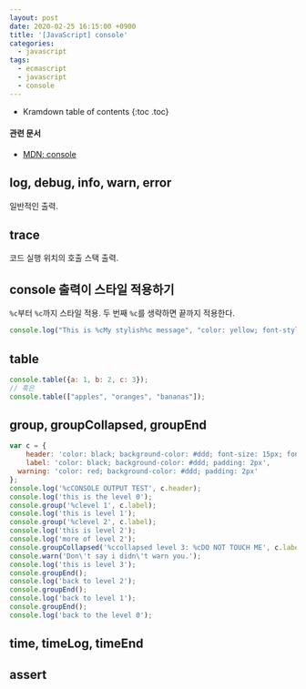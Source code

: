 ```yaml
---
layout: post
date: 2020-02-25 16:15:00 +0900
title: '[JavaScript] console'
categories:
  - javascript
tags:
  - ecmascript
  - javascript
  - console
---
```


* Kramdown table of contents
{:toc .toc}

#### 관련 문서

- [MDN: console](https://developer.mozilla.org/en-US/docs/Web/API/Console)

## log, debug, info, warn, error

일반적인 출력.

## trace

코드 실행 위치의 호출 스택 출력.

## console 출력이 스타일 적용하기

`%c`부터 `%c`까지 스타일 적용. 두 번째 `%c`를 생략하면 끝까지 적용한다.

```js
console.log("This is %cMy stylish%c message", "color: yellow; font-style: italic; background-color: blue;padding: 2px");
```

## table

```js
console.table({a: 1, b: 2, c: 3});
// 혹은
console.table(["apples", "oranges", "bananas"]);
```

## group, groupCollapsed, groupEnd

```js
var c = {
	header: 'color: black; background-color: #ddd; font-size: 15px; font-weight: bold; padding: 5px',
	label: 'color: black; background-color: #ddd; padding: 2px',
  warning: 'color: red; background-color: #ddd; padding: 2px'
};
console.log('%cCONSOLE OUTPUT TEST', c.header);
console.log('this is the level 0');
console.group('%clevel 1', c.label);
console.log('this is level 1');
console.group('%clevel 2', c.label);
console.log('this is level 2');
console.log('more of level 2');
console.groupCollapsed('%ccollapsed level 3: %cDO NOT TOUCH ME', c.label, c.warning);
console.warn('Don\'t say i didn\'t warn you.');
console.log('this is level 3');
console.groupEnd();
console.log('back to level 2');
console.groupEnd();
console.log('back to level 1');
console.groupEnd();
console.log('back to the level 0');
```

## time, timeLog, timeEnd

## assert
